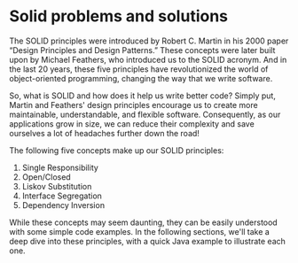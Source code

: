# Solid problems and solutions

The SOLID principles were introduced by Robert C. Martin in his 2000 paper “Design Principles and Design Patterns.” These concepts were later built upon by Michael Feathers, who introduced us to the SOLID acronym. And in the last 20 years, these five principles have revolutionized the world of object-oriented programming, changing the way that we write software.

So, what is SOLID and how does it help us write better code? Simply put, Martin and Feathers' design principles encourage us to create more maintainable, understandable, and flexible software. Consequently, as our applications grow in size, we can reduce their complexity and save ourselves a lot of headaches further down the road!

The following five concepts make up our SOLID principles:

1. Single Responsibility
2. Open/Closed
3. Liskov Substitution
4. Interface Segregation
5. Dependency Inversion

While these concepts may seem daunting, they can be easily understood with some simple code examples. In the following sections, we'll take a deep dive into these principles, with a quick Java example to illustrate each one.